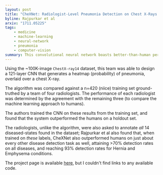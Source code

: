 ```yaml
---
layout: post
title: "CheXNet: Radiologist-Level Pneumonia Detection on Chest X-Rays with Deep Learning"
byline: Rajpurkar et al
arxiv: "1711.05225"
tags:
    - medicine
    - machine-learning
    - neural-network
    - pneumonia
    - computer-vision
summary: This convolutional neural network boasts better-than-human performance in pneumonia identification from chest X-rays.
---
```


Using the ~100K-image `ChestX-ray14` dataset, this team was able to design a 121-layer CNN that generates a heatmap (probability) of pneumonia, overlaid over a chest X-ray.

The algorithm was compared against a n=420 (niice) training set ground-truthed by a team of four radiologists. The performance of each radiologist was determined by the agreement with the remaining three (to compare the machine learning approach to humans).

The authors trained the CNN on these results from the training set, and found that the system outperformed the humans on a holdout set.

The radiologists, unlike the algorithm, were also asked to annotate _all_ 14 diseased-states found in the dataset; Rajpurkar et al also found that, when trained on _these_ labels, CheXNet also outperformed humans on just about every other disease detection task as well, attaining >70% detection rates on all diseases, and reaching 93% detection rates for Hernia and Emphysema conditions.

The project page is available [here](https://stanfordmlgroup.github.io/projects/chexnet/), but I couldn't find links to any available code.
